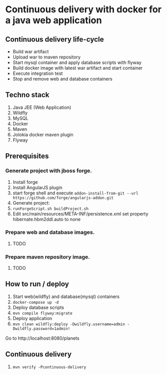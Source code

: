 # Continuous delivery with docker for a java web application

## Continuous delivery life-cycle
 - Build war artifact
 - Upload war to maven repository
 - Start mysql container and apply database scripts with flyway
 - Build docker image with latest war artifact and start container
 - Execute integration test
 - Stop and remove web and database containers

## Techno stack
 1. Java JEE (Web Application)
 2. Wildfly
 3. MySQL
 4. Docker
 5. Maven
 6. Jolokia docker maven plugin
 7. Flyway

## Prerequisites
### Generate project with jboss forge.
1. Install forge
2. Install AngularJS plugin
 1. start forge shell and execute `addon-install-from-git --url https://github.com/forge/angularjs-addon.git`
3. Generate project:
 1. `runForgeScript.sh buildProject.sh`
 1. Edit src/main/resources/META-INF/persistence.xml set property hibernate.hbm2ddl.auto to none

### Prepare web and database images.
1. TODO

### Prepare maven repository image.
1. TODO

## How to run / deploy
1. Start web(wildfly) and database(mysql) containers
 1. `docker-compose up -d`
1. Deploy database scripts
 1. `mvn compile flyway:migrate`
1. Deploy application
 1. `mvn clean wildfly:deploy -Dwildfly.username=admin -Dwildfly.password=1admin!`
 
Go to http://localhost:8080/planets

## Continuous delivery
1. `mvn verify -Pcontinuous-delivery`
